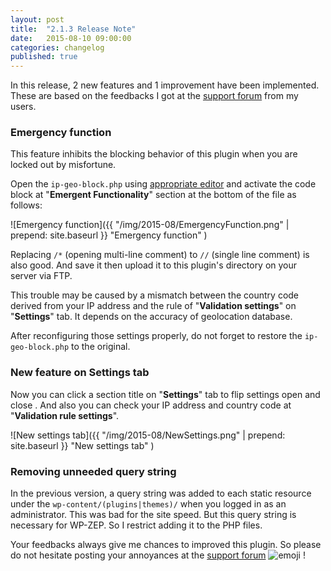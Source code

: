 ```yaml
---
layout: post
title:  "2.1.3 Release Note"
date:   2015-08-10 09:00:00
categories: changelog
published: true
---
```


In this release, 2 new features and 1 improvement have been implemented. These 
are based on the feedbacks I got at the [support forum][forum] from my users.

<!--more-->

### Emergency function ###

This feature inhibits the blocking behavior of this plugin when you are locked 
out by misfortune.

Open the `ip-geo-block.php` using [appropriate editor][editors] and activate 
the code block at "**Emergent Functionality**" section at the bottom of the 
file as follows:

![Emergency function]({{ "/img/2015-08/EmergencyFunction.png" | prepend: site.baseurl }}
 "Emergency function"
)

Replacing `/*` (opening multi-line comment) to `//` (single line comment) is 
also good. And save it then upload it to this plugin's directory on your server 
via FTP.

This trouble may be caused by a mismatch between the country code derived from 
your IP address and the rule of "**Validation settings**" on "**Settings**" tab.
It depends on the accuracy of geolocation database.

After reconfiguring those settings properly, do not forget to restore the 
`ip-geo-block.php` to the original.

### New feature on Settings tab ###

Now you can click a section title on "**Settings**" tab to flip settings open 
and close . And also you can check your IP address and country code  at 
"**Validation rule settings**".

![New settings tab]({{ "/img/2015-08/NewSettings.png" | prepend: site.baseurl }}
 "New settings tab"
)

### Removing unneeded query string ###

In the previous version, a query string was added to each static resource under 
the `wp-content/(plugins|themes)/` when you logged in as an administrator. This 
was bad for the site speed. But this query string is necessary for WP-ZEP. So I 
restrict adding it to the PHP files.

Your feedbacks always give me chances to improved this plugin. So please do not 
hesitate posting your annoyances at the [support forum][forum] <span class="emoji">
![emoji](https://assets-cdn.github.com/images/icons/emoji/unicode/1f3af.png)
</span> !

[IP-Geo-Block]: https://wordpress.org/plugins/ip-geo-block/ "WordPress › IP Geo Block « WordPress Plugins"
[forum]: https://wordpress.org/support/plugin/ip-geo-block "WordPress › Support » IP Geo Block"
[editors]: https://codex.wordpress.org/Editing_Files#Using_Text_Editors "Editing Files « WordPress Codex"
